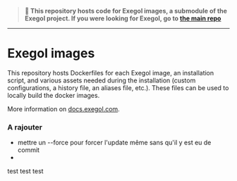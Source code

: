 
> **📌 This repository hosts code for Exegol images, a submodule of the Exegol project. 
> If you were looking for Exegol, go to [the main repo](https://github.com/ThePorgs/Exegol)**
___

# Exegol images

This repository hosts Dockerfiles for each Exegol image, an installation script, and various assets needed during the installation (custom configurations, a history file, an aliases file, etc.). These files can be used to locally build the docker images.

More information on [docs.exegol.com](https://docs.exegol.com/).

### A rajouter
* mettre un --force pour forcer l'update même sans qu'il y est eu de commit
* 
test
test
test
